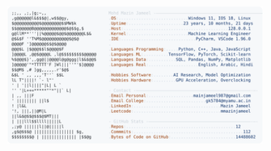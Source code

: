 <picture>
  <source srcset="https://raw.githubusercontent.com/mmazinjameel/mmazinjameel/main/dark_mode.svg?v=1758910393" media="(prefers-color-scheme: dark)">
  <img src="https://raw.githubusercontent.com/mmazinjameel/mmazinjameel/main/light_mode.svg?v=1758910393">
</picture>
